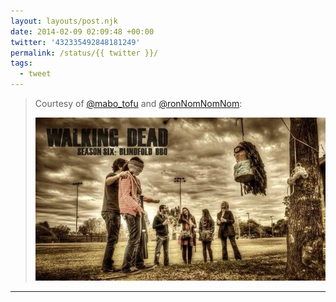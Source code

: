 ```yaml
---
layout: layouts/post.njk
date: 2014-02-09 02:09:48 +00:00
twitter: '432335492848181249'
permalink: /status/{{ twitter }}/
tags: 
  - tweet
---
```


> Courtesy of [@mabo_tofu](https://twitter.com/mabo_tofu) and [@ronNomNomNom](https://twitter.com/ronNomNomNom): 
> 
> ![Walking Dead season 6: Blindfold BBQ; picture of Lynn blindfolded about to hit a piñata, but the photo is super contrasty and monochrome](/img/432335492848181249-Bf_21woCEAEZjt9.jpg)

---
